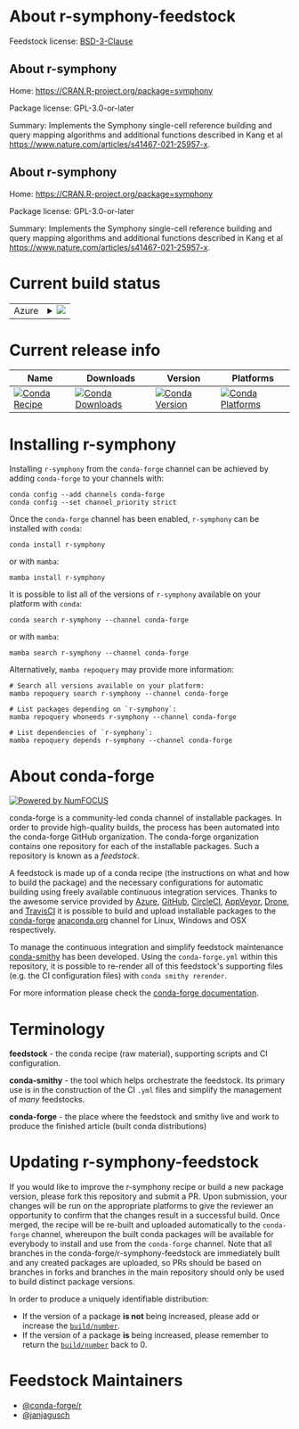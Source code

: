 About r-symphony-feedstock
==========================

Feedstock license: [BSD-3-Clause](https://github.com/conda-forge/r-symphony-feedstock/blob/main/LICENSE.txt)


About r-symphony
----------------

Home: https://CRAN.R-project.org/package=symphony

Package license: GPL-3.0-or-later

Summary: Implements the Symphony single-cell reference building and query mapping algorithms and additional functions described in Kang et al <https://www.nature.com/articles/s41467-021-25957-x>.

About r-symphony
----------------

Home: https://CRAN.R-project.org/package=symphony

Package license: GPL-3.0-or-later

Summary: Implements the Symphony single-cell reference building and query mapping algorithms and additional functions described in Kang et al <https://www.nature.com/articles/s41467-021-25957-x>.

Current build status
====================


<table>
    
  <tr>
    <td>Azure</td>
    <td>
      <details>
        <summary>
          <a href="https://dev.azure.com/conda-forge/feedstock-builds/_build/latest?definitionId=23341&branchName=main">
            <img src="https://dev.azure.com/conda-forge/feedstock-builds/_apis/build/status/r-symphony-feedstock?branchName=main">
          </a>
        </summary>
        <table>
          <thead><tr><th>Variant</th><th>Status</th></tr></thead>
          <tbody><tr>
              <td>linux_64_r_base4.3</td>
              <td>
                <a href="https://dev.azure.com/conda-forge/feedstock-builds/_build/latest?definitionId=23341&branchName=main">
                  <img src="https://dev.azure.com/conda-forge/feedstock-builds/_apis/build/status/r-symphony-feedstock?branchName=main&jobName=linux&configuration=linux%20linux_64_r_base4.3" alt="variant">
                </a>
              </td>
            </tr><tr>
              <td>linux_64_r_base4.4</td>
              <td>
                <a href="https://dev.azure.com/conda-forge/feedstock-builds/_build/latest?definitionId=23341&branchName=main">
                  <img src="https://dev.azure.com/conda-forge/feedstock-builds/_apis/build/status/r-symphony-feedstock?branchName=main&jobName=linux&configuration=linux%20linux_64_r_base4.4" alt="variant">
                </a>
              </td>
            </tr><tr>
              <td>osx_64_r_base4.3</td>
              <td>
                <a href="https://dev.azure.com/conda-forge/feedstock-builds/_build/latest?definitionId=23341&branchName=main">
                  <img src="https://dev.azure.com/conda-forge/feedstock-builds/_apis/build/status/r-symphony-feedstock?branchName=main&jobName=osx&configuration=osx%20osx_64_r_base4.3" alt="variant">
                </a>
              </td>
            </tr><tr>
              <td>osx_64_r_base4.4</td>
              <td>
                <a href="https://dev.azure.com/conda-forge/feedstock-builds/_build/latest?definitionId=23341&branchName=main">
                  <img src="https://dev.azure.com/conda-forge/feedstock-builds/_apis/build/status/r-symphony-feedstock?branchName=main&jobName=osx&configuration=osx%20osx_64_r_base4.4" alt="variant">
                </a>
              </td>
            </tr><tr>
              <td>win_64_r_base4.3</td>
              <td>
                <a href="https://dev.azure.com/conda-forge/feedstock-builds/_build/latest?definitionId=23341&branchName=main">
                  <img src="https://dev.azure.com/conda-forge/feedstock-builds/_apis/build/status/r-symphony-feedstock?branchName=main&jobName=win&configuration=win%20win_64_r_base4.3" alt="variant">
                </a>
              </td>
            </tr><tr>
              <td>win_64_r_base4.4</td>
              <td>
                <a href="https://dev.azure.com/conda-forge/feedstock-builds/_build/latest?definitionId=23341&branchName=main">
                  <img src="https://dev.azure.com/conda-forge/feedstock-builds/_apis/build/status/r-symphony-feedstock?branchName=main&jobName=win&configuration=win%20win_64_r_base4.4" alt="variant">
                </a>
              </td>
            </tr>
          </tbody>
        </table>
      </details>
    </td>
  </tr>
</table>

Current release info
====================

| Name | Downloads | Version | Platforms |
| --- | --- | --- | --- |
| [![Conda Recipe](https://img.shields.io/badge/recipe-r--symphony-green.svg)](https://anaconda.org/conda-forge/r-symphony) | [![Conda Downloads](https://img.shields.io/conda/dn/conda-forge/r-symphony.svg)](https://anaconda.org/conda-forge/r-symphony) | [![Conda Version](https://img.shields.io/conda/vn/conda-forge/r-symphony.svg)](https://anaconda.org/conda-forge/r-symphony) | [![Conda Platforms](https://img.shields.io/conda/pn/conda-forge/r-symphony.svg)](https://anaconda.org/conda-forge/r-symphony) |

Installing r-symphony
=====================

Installing `r-symphony` from the `conda-forge` channel can be achieved by adding `conda-forge` to your channels with:

```
conda config --add channels conda-forge
conda config --set channel_priority strict
```

Once the `conda-forge` channel has been enabled, `r-symphony` can be installed with `conda`:

```
conda install r-symphony
```

or with `mamba`:

```
mamba install r-symphony
```

It is possible to list all of the versions of `r-symphony` available on your platform with `conda`:

```
conda search r-symphony --channel conda-forge
```

or with `mamba`:

```
mamba search r-symphony --channel conda-forge
```

Alternatively, `mamba repoquery` may provide more information:

```
# Search all versions available on your platform:
mamba repoquery search r-symphony --channel conda-forge

# List packages depending on `r-symphony`:
mamba repoquery whoneeds r-symphony --channel conda-forge

# List dependencies of `r-symphony`:
mamba repoquery depends r-symphony --channel conda-forge
```


About conda-forge
=================

[![Powered by
NumFOCUS](https://img.shields.io/badge/powered%20by-NumFOCUS-orange.svg?style=flat&colorA=E1523D&colorB=007D8A)](https://numfocus.org)

conda-forge is a community-led conda channel of installable packages.
In order to provide high-quality builds, the process has been automated into the
conda-forge GitHub organization. The conda-forge organization contains one repository
for each of the installable packages. Such a repository is known as a *feedstock*.

A feedstock is made up of a conda recipe (the instructions on what and how to build
the package) and the necessary configurations for automatic building using freely
available continuous integration services. Thanks to the awesome service provided by
[Azure](https://azure.microsoft.com/en-us/services/devops/), [GitHub](https://github.com/),
[CircleCI](https://circleci.com/), [AppVeyor](https://www.appveyor.com/),
[Drone](https://cloud.drone.io/welcome), and [TravisCI](https://travis-ci.com/)
it is possible to build and upload installable packages to the
[conda-forge](https://anaconda.org/conda-forge) [anaconda.org](https://anaconda.org/)
channel for Linux, Windows and OSX respectively.

To manage the continuous integration and simplify feedstock maintenance
[conda-smithy](https://github.com/conda-forge/conda-smithy) has been developed.
Using the ``conda-forge.yml`` within this repository, it is possible to re-render all of
this feedstock's supporting files (e.g. the CI configuration files) with ``conda smithy rerender``.

For more information please check the [conda-forge documentation](https://conda-forge.org/docs/).

Terminology
===========

**feedstock** - the conda recipe (raw material), supporting scripts and CI configuration.

**conda-smithy** - the tool which helps orchestrate the feedstock.
                   Its primary use is in the construction of the CI ``.yml`` files
                   and simplify the management of *many* feedstocks.

**conda-forge** - the place where the feedstock and smithy live and work to
                  produce the finished article (built conda distributions)


Updating r-symphony-feedstock
=============================

If you would like to improve the r-symphony recipe or build a new
package version, please fork this repository and submit a PR. Upon submission,
your changes will be run on the appropriate platforms to give the reviewer an
opportunity to confirm that the changes result in a successful build. Once
merged, the recipe will be re-built and uploaded automatically to the
`conda-forge` channel, whereupon the built conda packages will be available for
everybody to install and use from the `conda-forge` channel.
Note that all branches in the conda-forge/r-symphony-feedstock are
immediately built and any created packages are uploaded, so PRs should be based
on branches in forks and branches in the main repository should only be used to
build distinct package versions.

In order to produce a uniquely identifiable distribution:
 * If the version of a package **is not** being increased, please add or increase
   the [``build/number``](https://docs.conda.io/projects/conda-build/en/latest/resources/define-metadata.html#build-number-and-string).
 * If the version of a package **is** being increased, please remember to return
   the [``build/number``](https://docs.conda.io/projects/conda-build/en/latest/resources/define-metadata.html#build-number-and-string)
   back to 0.

Feedstock Maintainers
=====================

* [@conda-forge/r](https://github.com/orgs/conda-forge/teams/r/)
* [@janjagusch](https://github.com/janjagusch/)

